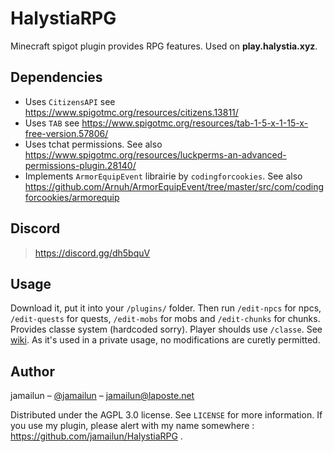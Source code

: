 # HalystiaRPG
Minecraft spigot plugin provides RPG features. Used on __play.halystia.xyz__.

## Dependencies

- Uses `CitizensAPI` see https://www.spigotmc.org/resources/citizens.13811/
- Uses `TAB` see https://www.spigotmc.org/resources/tab-1-5-x-1-15-x-free-version.57806/
- Uses tchat permissions. See also https://www.spigotmc.org/resources/luckperms-an-advanced-permissions-plugin.28140/
- Implements `ArmorEquipEvent` librairie by `codingforcookies`. See also https://github.com/Arnuh/ArmorEquipEvent/tree/master/src/com/codingforcookies/armorequip

## Discord

> https://discord.gg/dh5bquV

## Usage

Download it, put it into your `/plugins/` folder.
Then run `/edit-npcs` for npcs, `/edit-quests` for quests, `/edit-mobs` for mobs and `/edit-chunks` for chunks.
Provides classe system (hardcoded sorry). Player shoulds use `/classe`. See [wiki].
As it's used in a private usage, no modifications are curetly permitted.

## Author

jamailun – [@jamailun](https://twitter.com/jamailun) – jamailun@laposte.net

Distributed under the AGPL 3.0 license. See ``LICENSE`` for more information.
If you use my plugin, please alert with my name somewhere : https://github.com/jamailun/HalystiaRPG .

<!-- Markdown link & img dfn's -->
[wiki]: https://github.com/jamailun/HalystiaRPG/wiki
